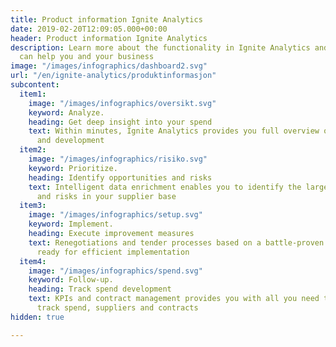 ```yaml
---
title: Product information Ignite Analytics
date: 2019-02-20T12:09:05.000+00:00
header: Product information Ignite Analytics
description: Learn more about the functionality in Ignite Analytics and how the platform
  can help you and your business
image: "/images/infographics/dashboard2.svg"
url: "/en/ignite-analytics/produktinformasjon"
subcontent:
  item1:
    image: "/images/infographics/oversikt.svg"
    keyword: Analyze.
    heading: Get deep insight into your spend
    text: Within minutes, Ignite Analytics provides you full overview of spend composition
      and development
  item2:
    image: "/images/infographics/risiko.svg"
    keyword: Prioritize.
    heading: Identify opportunities and risks
    text: Intelligent data enrichment enables you to identify the largest opportunities
      and risks in your supplier base
  item3:
    image: "/images/infographics/setup.svg"
    keyword: Implement.
    heading: Execute improvement measures
    text: Renegotiations and tender processes based on a battle-proven approach are
      ready for efficient implementation
  item4:
    image: "/images/infographics/spend.svg"
    keyword: Follow-up.
    heading: Track spend development
    text: KPIs and contract management provides you with all you need to systematically
      track spend, suppliers and contracts
hidden: true

---
```

<script>
document.addEventListener('DOMContentLoaded', () => {
hbspt.forms.create({
portalId: "4304957",
formId: "8f2b93f7-bc8d-4bab-a5c4-98862e986fa0"
});
});

</script>